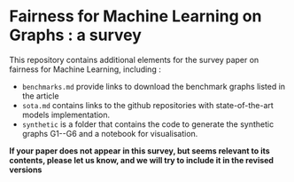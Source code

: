 # Fairness for Machine Learning on Graphs : a survey

This repository contains additional elements for the survey paper on fairness
for Machine Learning, including :

- `benchmarks.md` provide links to download the benchmark graphs listed in the
article
- `sota.md` contains links to the github repositories with state-of-the-art
models implementation.
- `synthetic` is a folder that contains the code to generate the synthetic
graphs G1--G6 and a notebook for visualisation.  

**If your paper does not appear in this survey, but seems relevant to its contents, please let us know, and we will try to include it in
the revised versions**